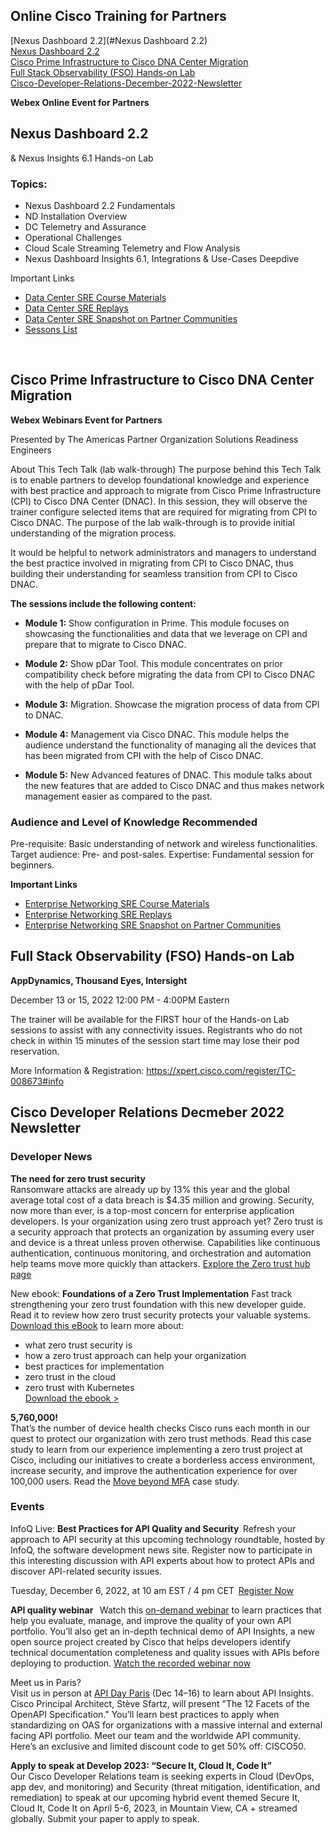 ## Online Cisco Training for Partners  

[Nexus Dashboard 2.2](#Nexus Dashboard 2.2)  
<a href="#Nexus Dashboard 2.2">Nexus Dashboard 2.2</a>   
<a href="#Cisco Prime Infrastructure to Cisco DNA Center Migration">Cisco Prime Infrastructure to Cisco DNA Center Migration</a>  
<a href="#FSO-Hands-on-Lab">Full Stack Observability (FSO) Hands-on Lab</a>  
<a href="#Cisco-Developer-Relations-December-2022-Newsletter">Cisco-Developer-Relations-December-2022-Newsletter</a>  



**Webex Online Event for Partners**
## Nexus Dashboard 2.2  
& Nexus Insights 6.1 Hands-on Lab

### Topics:
* Nexus Dashboard 2.2 Fundamentals
* ND Installation Overview
* DC Telemetry and Assurance
* Operational Challenges
* Cloud Scale Streaming Telemetry and Flow Analysis
* Nexus Dashboard Insights 6.1, Integrations & Use-Cases Deepdive

Important Links  
* [Data Center SRE Course Materials](https://nam11.safelinks.protection.outlook.com/?url=https%3A%2F%2Fcommunity.cisco.com%2Ft5%2Fdata-center-knowledge-base%2Fdata-center-solutions-readiness-engineers-training-documents%2Fta-p%2F3632725&data=05%7C01%7Cmhubbard%40vectorusa.com%7C38d769f07f1641f51fb308dad6ea54e1%7C2a362dd8a9894573b06cb9515bfe5448%7C1%7C0%7C638058599204098980%7CUnknown%7CTWFpbGZsb3d8eyJWIjoiMC4wLjAwMDAiLCJQIjoiV2luMzIiLCJBTiI6Ik1haWwiLCJXVCI6Mn0%3D%7C3000%7C%7C%7C&sdata=yGvAUoJ2hsetAHT9ANy9etCH9fOcyJNtERzmnzyg3Wg%3D&reserved=0)  
* [Data Center SRE Replays](https://nam11.safelinks.protection.outlook.com/?url=https%3A%2F%2Fcommunity.cisco.com%2Ft5%2Fdata-center-knowledge-base%2Fdata-center-solutions-readiness-engineers-replays%2Fta-p%2F3633954&data=05%7C01%7Cmhubbard%40vectorusa.com%7C38d769f07f1641f51fb308dad6ea54e1%7C2a362dd8a9894573b06cb9515bfe5448%7C1%7C0%7C638058599204098980%7CUnknown%7CTWFpbGZsb3d8eyJWIjoiMC4wLjAwMDAiLCJQIjoiV2luMzIiLCJBTiI6Ik1haWwiLCJXVCI6Mn0%3D%7C3000%7C%7C%7C&sdata=zwsPckfufjgCqLdu%2FfaxLzrp%2F%2BgtU7mFvK34rOWNW0c%3D&reserved=0)  
* [Data Center SRE Snapshot on Partner Communities](https://nam11.safelinks.protection.outlook.com/?url=https%3A%2F%2Fcommunity.cisco.com%2Ft5%2Fdata-center-knowledge-base%2Fdata-center-solutions-readiness-engineers-training-amp%2Fta-p%2F3614977&data=05%7C01%7Cmhubbard%40vectorusa.com%7C38d769f07f1641f51fb308dad6ea54e1%7C2a362dd8a9894573b06cb9515bfe5448%7C1%7C0%7C638058599204098980%7CUnknown%7CTWFpbGZsb3d8eyJWIjoiMC4wLjAwMDAiLCJQIjoiV2luMzIiLCJBTiI6Ik1haWwiLCJXVCI6Mn0%3D%7C3000%7C%7C%7C&sdata=U8NkOM1K5h%2BzATpC9FKDQaNrVskBrHSAUrLY%2F3XfGQc%3D&reserved=0)  
* [Sessons List](https://nam11.safelinks.protection.outlook.com/?url=https%3A%2F%2Fxpert.cisco.com%2Fregister%2FTC-008719&data=05%7C01%7Cmhubbard%40vectorusa.com%7C38d769f07f1641f51fb308dad6ea54e1%7C2a362dd8a9894573b06cb9515bfe5448%7C1%7C0%7C638058599204098980%7CUnknown%7CTWFpbGZsb3d8eyJWIjoiMC4wLjAwMDAiLCJQIjoiV2luMzIiLCJBTiI6Ik1haWwiLCJXVCI6Mn0%3D%7C3000%7C%7C%7C&sdata=hezO0XbCwcMXfhgRZlAl7LgEeJjLazXw5cglRowWFXU%3D&reserved=0)

</br>

## <a name="Cisco Prime Infrastructure to Cisco DNA Center Migration">Cisco Prime Infrastructure to Cisco DNA Center Migration</a>

**Webex Webinars Event for Partners**  
 

Presented by
The Americas Partner Organization
Solutions Readiness Engineers

About This Tech Talk (lab walk-through)
The purpose behind this Tech Talk is to enable partners to develop foundational knowledge and experience with best practice and approach to migrate from Cisco Prime Infrastructure (CPI) to Cisco DNA Center (DNAC).  In this session, they will observe the trainer configure selected items that are required for migrating from CPI to Cisco DNAC. The purpose of the lab walk-through is to provide initial understanding of the migration process.
 
It would be helpful to network administrators and managers to understand the best practice involved in migrating from CPI to Cisco DNAC, thus building their understanding for seamless transition from CPI to Cisco DNAC.
 
**The sessions include the following content:**
 
* **Module 1:**  Show configuration in Prime.  This module focuses on showcasing the functionalities and data that we leverage on CPI and prepare that to migrate to Cisco DNAC.
 
* **Module 2:**  Show pDar Tool.  This module concentrates on prior compatibility check before migrating the data from CPI to Cisco DNAC with the help of pDar Tool.
 
* **Module 3:**  Migration.  Showcase the migration process of data from CPI to DNAC.
 
* **Module 4:**  Management via Cisco DNAC.  This module helps the audience understand the functionality of managing all the devices that has been migrated from CPI with the help of Cisco DNAC.
 
* **Module 5:**  New Advanced features of DNAC.  This module talks about the new features that are added to Cisco DNAC and thus makes network management easier as compared to the past.
 
### Audience and Level of Knowledge Recommended
Pre-requisite: Basic understanding of network and wireless functionalities.  
Target audience: Pre- and post-sales.
Expertise: Fundamental session for beginners.

**Important Links**  
* [Enterprise Networking SRE Course Materials](https://nam11.safelinks.protection.outlook.com/?url=https%3A%2F%2Fcommunity.cisco.com%2Ft5%2Fnetwork-architecture-knowledge%2Fenterprise-networking-solutions-readiness-engineers-training%2Fta-p%2F3612472&data=05%7C01%7Cmhubbard%40vectorusa.com%7Cf0b7a018ed6f496d4c4a08dad6f9bb55%7C2a362dd8a9894573b06cb9515bfe5448%7C1%7C0%7C638058665342901051%7CUnknown%7CTWFpbGZsb3d8eyJWIjoiMC4wLjAwMDAiLCJQIjoiV2luMzIiLCJBTiI6Ik1haWwiLCJXVCI6Mn0%3D%7C3000%7C%7C%7C&sdata=KSwDguYVUY18%2Bc%2BALa1XBPto6FWArU7DP1KiGsRq32g%3D&reserved=0)  
* [Enterprise Networking SRE Replays](https://nam11.safelinks.protection.outlook.com/?url=https%3A%2F%2Fcommunity.cisco.com%2Ft5%2Fnetwork-architecture-knowledge%2Fenterprise-networks-solutions-readiness-engineers-replays%2Fta-p%2F3612562&data=05%7C01%7Cmhubbard%40vectorusa.com%7Cf0b7a018ed6f496d4c4a08dad6f9bb55%7C2a362dd8a9894573b06cb9515bfe5448%7C1%7C0%7C638058665342901051%7CUnknown%7CTWFpbGZsb3d8eyJWIjoiMC4wLjAwMDAiLCJQIjoiV2luMzIiLCJBTiI6Ik1haWwiLCJXVCI6Mn0%3D%7C3000%7C%7C%7C&sdata=YR6Q9CApFvfdQ8wzqgP7sdBU%2Bb4BuiBjq4KByuUzdec%3D&reserved=0)  
* [Enterprise Networking SRE Snapshot on Partner Communities](https://nam11.safelinks.protection.outlook.com/?url=https%3A%2F%2Fcommunity.cisco.com%2Ft5%2Fnetwork-architecture-knowledge%2Fenterprise-networking-amp-security-solutions-readiness-engineers%2Fta-p%2F3612766&data=05%7C01%7Cmhubbard%40vectorusa.com%7Cf0b7a018ed6f496d4c4a08dad6f9bb55%7C2a362dd8a9894573b06cb9515bfe5448%7C1%7C0%7C638058665342901051%7CUnknown%7CTWFpbGZsb3d8eyJWIjoiMC4wLjAwMDAiLCJQIjoiV2luMzIiLCJBTiI6Ik1haWwiLCJXVCI6Mn0%3D%7C3000%7C%7C%7C&sdata=FHCbVEja55awRBrPBaviNeRIlk8GlNouNiD97yTYY0w%3D&reserved=0)  
 

## <a name="FSO-Hands-on-Lab">Full Stack Observability (FSO) Hands-on Lab</a>

**AppDynamics, Thousand Eyes, Intersight**
 
December 13 or 15, 2022
12:00 PM - 4:00PM Eastern
 
The trainer will be available for the FIRST hour of the Hands-on Lab sessions to assist with any connectivity issues. Registrants who do not check in within 15 minutes of the session start time may lose their pod reservation.
 
More Information & Registration:  https://xpert.cisco.com/register/TC-008673#info


## <a name="Cisco-Developer-Relations-December-2022-Newsletter">Cisco Developer Relations Decmeber 2022 Newsletter</a>
 

### Developer News  
**The need for zero trust security**  
Ransomware attacks are already up by 13% this year and the global average total cost of a data breach is $4.35 million and growing. Security, now more than ever, is a top-most concern for enterprise application developers. Is your organization using zero trust approach yet? Zero trust is a security approach that protects an organization by assuming every user and device is a threat unless proven otherwise. Capabilities like continuous authentication, continuous monitoring, and orchestration and automation help teams move more quickly than attackers. [Explore the Zero trust hub page](https://nam11.safelinks.protection.outlook.com/?url=https%3A%2F%2Ftrkg.cisco.com%2FODY3LUZTQy0yODIAAAGIgjUadaX88QOeDCKivsiwfER1Mf8iRZEyCzqNmOmGL8Rf1U0RUZeGqNrnj_IC0gEplVxcD4Q%3D&data=05%7C01%7Cmhubbard%40vectorusa.com%7C53954a23b56f423e486408dad6e25ffe%7C2a362dd8a9894573b06cb9515bfe5448%7C1%7C0%7C638058565036319213%7CUnknown%7CTWFpbGZsb3d8eyJWIjoiMC4wLjAwMDAiLCJQIjoiV2luMzIiLCJBTiI6Ik1haWwiLCJXVCI6Mn0%3D%7C3000%7C%7C%7C&sdata=NVqCu%2BG80PbWooO8JZILEpEVL%2Bxis8RZFIVzFP7H0gM%3D&reserved=0)

New ebook: **Foundations of a Zero Trust Implementation**
Fast track strengthening your zero trust foundation with this new developer guide. Read it to review how zero trust security protects your valuable systems. [Download this eBook](https://nam11.safelinks.protection.outlook.com/?url=https%3A%2F%2Ftrkg.cisco.com%2FODY3LUZTQy0yODIAAAGIgjUadJjCq5iMOl0rWZjlgIH5SBYvEZY5OkqGEazNCoiBqTo01kEsZftWS2EFt-Ol35y-_KQ%3D&data=05%7C01%7Cmhubbard%40vectorusa.com%7C53954a23b56f423e486408dad6e25ffe%7C2a362dd8a9894573b06cb9515bfe5448%7C1%7C0%7C638058565036319213%7CUnknown%7CTWFpbGZsb3d8eyJWIjoiMC4wLjAwMDAiLCJQIjoiV2luMzIiLCJBTiI6Ik1haWwiLCJXVCI6Mn0%3D%7C3000%7C%7C%7C&sdata=P8Ai4sLNr8xuebdwVxORrsuadT%2BFGlCbW3hbmv0bIH8%3D&reserved=0) to learn more about:  

* what zero trust security is  
* how a zero trust approach can help your organization  
* best practices for implementation  
* zero trust in the cloud  
* zero trust with Kubernetes  
[Download the ebook >](https://nam11.safelinks.protection.outlook.com/?url=https%3A%2F%2Ftrkg.cisco.com%2FODY3LUZTQy0yODIAAAGIgjUadJjCq5iMOl0rWZjlgIH5SBYvEZY5OkqGEazNCoiBqTo01kEsZftWS2EFt-Ol35y-_KQ%3D&data=05%7C01%7Cmhubbard%40vectorusa.com%7C53954a23b56f423e486408dad6e25ffe%7C2a362dd8a9894573b06cb9515bfe5448%7C1%7C0%7C638058565036319213%7CUnknown%7CTWFpbGZsb3d8eyJWIjoiMC4wLjAwMDAiLCJQIjoiV2luMzIiLCJBTiI6Ik1haWwiLCJXVCI6Mn0%3D%7C3000%7C%7C%7C&sdata=P8Ai4sLNr8xuebdwVxORrsuadT%2BFGlCbW3hbmv0bIH8%3D&reserved=0)

**5,760,000!**  
That’s the number of device health checks Cisco runs each month in our quest to protect our organization with zero trust methods. Read this case study to learn from our experience implementing a zero trust project at Cisco, including our initiatives to create a borderless access environment, increase security, and improve the authentication experience for over 100,000 users. 
Read the [Move beyond MFA](https://nam11.safelinks.protection.outlook.com/?url=https%3A%2F%2Ftrkg.cisco.com%2FODY3LUZTQy0yODIAAAGIgjUadUlfWhijK-piKXfBbJruTG2H42zt3nvZkqTXyt9N1aadqgMclysM5Y0CXX-a3NIxzPw%3D&data=05%7C01%7Cmhubbard%40vectorusa.com%7C53954a23b56f423e486408dad6e25ffe%7C2a362dd8a9894573b06cb9515bfe5448%7C1%7C0%7C638058565036319213%7CUnknown%7CTWFpbGZsb3d8eyJWIjoiMC4wLjAwMDAiLCJQIjoiV2luMzIiLCJBTiI6Ik1haWwiLCJXVCI6Mn0%3D%7C3000%7C%7C%7C&sdata=g6jed5y1SXniPivdD6FIC29XUb2Y2ifqCrC0flmqt%2FM%3D&reserved=0) case study.

### Events  
InfoQ Live: **Best Practices for API Quality and Security** 
Refresh your approach to API security at this upcoming technology roundtable, hosted by InfoQ, the software development news site. Register now to participate in this interesting discussion with API experts about how to protect APIs and discover API-related security issues. 

Tuesday, December 6, 2022, at 10 am EST / 4 pm CET  
[Register Now](https://nam11.safelinks.protection.outlook.com/?url=https%3A%2F%2Ftrkg.cisco.com%2FODY3LUZTQy0yODIAAAGIgjUadYOGDOcuPjx2LFsez7vBdQT-PWt8STUwFjVyvf0oj_IKe1ootE_6NGnc69Iz6Rc2bzI%3D&data=05%7C01%7Cmhubbard%40vectorusa.com%7C53954a23b56f423e486408dad6e25ffe%7C2a362dd8a9894573b06cb9515bfe5448%7C1%7C0%7C638058565036319213%7CUnknown%7CTWFpbGZsb3d8eyJWIjoiMC4wLjAwMDAiLCJQIjoiV2luMzIiLCJBTiI6Ik1haWwiLCJXVCI6Mn0%3D%7C3000%7C%7C%7C&sdata=uKBPWsir6AxQG7Uf0ApML4bLEvZSnAFjMAzYdtqJAbI%3D&reserved=0)  

**API quality webinar**    
Watch this [on-demand webinar](https://nam11.safelinks.protection.outlook.com/?url=https%3A%2F%2Ftrkg.cisco.com%2FODY3LUZTQy0yODIAAAGIgjUadWiVncLrKztBcUpshmhR3j-AZ_KNCng4lLTyAT0v5sT45Si_cnLKs9cJboftHFZvLJE%3D&data=05%7C01%7Cmhubbard%40vectorusa.com%7C53954a23b56f423e486408dad6e25ffe%7C2a362dd8a9894573b06cb9515bfe5448%7C1%7C0%7C638058565036319213%7CUnknown%7CTWFpbGZsb3d8eyJWIjoiMC4wLjAwMDAiLCJQIjoiV2luMzIiLCJBTiI6Ik1haWwiLCJXVCI6Mn0%3D%7C3000%7C%7C%7C&sdata=IgzESvVr%2BT4MidRoAUUhXK17bwmtPeoYy2sLGBvOnOo%3D&reserved=0) to learn practices that help you evaluate, manage, and improve the quality of your own API portfolio. You’ll also get an in-depth technical demo of API Insights, a new open source project created by Cisco that helps developers identify technical documentation completeness and quality issues with APIs before deploying to production. 
[Watch the recorded webinar now](https://nam11.safelinks.protection.outlook.com/?url=https%3A%2F%2Ftrkg.cisco.com%2FODY3LUZTQy0yODIAAAGIgjUadWiVncLrKztBcUpshmhR3j-AZ_KNCng4lLTyAT0v5sT45Si_cnLKs9cJboftHFZvLJE%3D&data=05%7C01%7Cmhubbard%40vectorusa.com%7C53954a23b56f423e486408dad6e25ffe%7C2a362dd8a9894573b06cb9515bfe5448%7C1%7C0%7C638058565036319213%7CUnknown%7CTWFpbGZsb3d8eyJWIjoiMC4wLjAwMDAiLCJQIjoiV2luMzIiLCJBTiI6Ik1haWwiLCJXVCI6Mn0%3D%7C3000%7C%7C%7C&sdata=IgzESvVr%2BT4MidRoAUUhXK17bwmtPeoYy2sLGBvOnOo%3D&reserved=0)  

Meet us in Paris?  
Visit us in person at [API Day Paris](https://nam11.safelinks.protection.outlook.com/?url=https%3A%2F%2Ftrkg.cisco.com%2FODY3LUZTQy0yODIAAAGIgjUadB69ITTvupFvt4AdiYMtOBRKOTF3S8sIkcetprfoIQ6RgmbWjZC4ZTQCNw7Lr4MbGaQ%3D&data=05%7C01%7Cmhubbard%40vectorusa.com%7C53954a23b56f423e486408dad6e25ffe%7C2a362dd8a9894573b06cb9515bfe5448%7C1%7C0%7C638058565036475430%7CUnknown%7CTWFpbGZsb3d8eyJWIjoiMC4wLjAwMDAiLCJQIjoiV2luMzIiLCJBTiI6Ik1haWwiLCJXVCI6Mn0%3D%7C3000%7C%7C%7C&sdata=7iP09Pz5A6JxrS6phQlth4sfAnSfddQ%2BStrnPe3IfKY%3D&reserved=0) (Dec 14–16) to learn about API Insights. Cisco Principal Architect, Stève Sfartz, will present "The 12 Facets of the OpenAPI Specification.​" You’ll learn best practices to apply when standardizing on OAS for organizations with a massive internal and external facing API portfolio.​ Meet our team and the worldwide API community. Here’s an exclusive and limited discount code to get 50% off: CISCO50.

**Apply to speak at Develop 2023: “Secure It, Cloud It, Code It”**  
Our Cisco Developer Relations team is seeking experts in Cloud (DevOps, app dev, and monitoring) and Security (threat mitigation, identification, and remediation) to speak at our upcoming hybrid event themed Secure It, Cloud It, Code It on April 5-6, 2023, in Mountain View, CA + streamed globally. Submit your paper to apply to speak.
